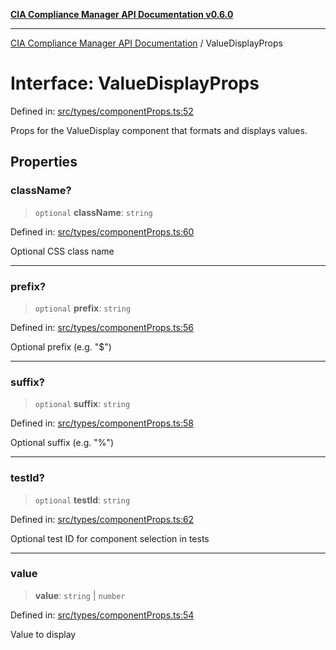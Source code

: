[**CIA Compliance Manager API Documentation v0.6.0**](../README.md)

***

[CIA Compliance Manager API Documentation](../globals.md) / ValueDisplayProps

# Interface: ValueDisplayProps

Defined in: [src/types/componentProps.ts:52](https://github.com/Hack23/cia-compliance-manager/blob/main/src/types/componentProps.ts#L52)

Props for the ValueDisplay component that formats and displays values.

## Properties

### className?

> `optional` **className**: `string`

Defined in: [src/types/componentProps.ts:60](https://github.com/Hack23/cia-compliance-manager/blob/main/src/types/componentProps.ts#L60)

Optional CSS class name

***

### prefix?

> `optional` **prefix**: `string`

Defined in: [src/types/componentProps.ts:56](https://github.com/Hack23/cia-compliance-manager/blob/main/src/types/componentProps.ts#L56)

Optional prefix (e.g. "$")

***

### suffix?

> `optional` **suffix**: `string`

Defined in: [src/types/componentProps.ts:58](https://github.com/Hack23/cia-compliance-manager/blob/main/src/types/componentProps.ts#L58)

Optional suffix (e.g. "%")

***

### testId?

> `optional` **testId**: `string`

Defined in: [src/types/componentProps.ts:62](https://github.com/Hack23/cia-compliance-manager/blob/main/src/types/componentProps.ts#L62)

Optional test ID for component selection in tests

***

### value

> **value**: `string` \| `number`

Defined in: [src/types/componentProps.ts:54](https://github.com/Hack23/cia-compliance-manager/blob/main/src/types/componentProps.ts#L54)

Value to display
